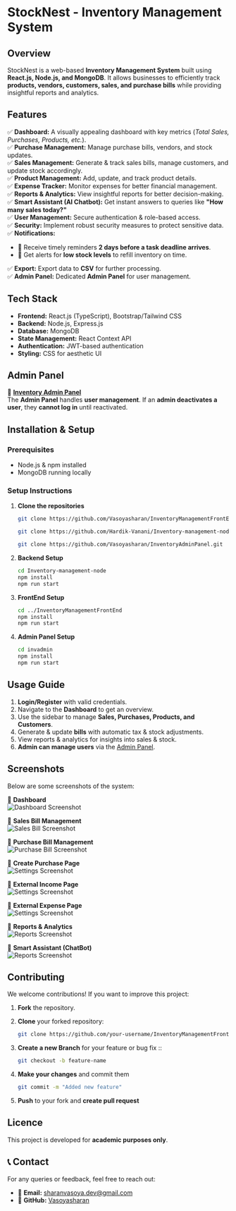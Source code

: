 # **StockNest - Inventory Management System**

## **Overview**  

StockNest is a web-based **Inventory Management System** built using **React.js, Node.js, and MongoDB**. It allows businesses to efficiently track **products, vendors, customers, sales, and purchase bills** while providing insightful reports and analytics.  

## **Features**  

✅ **Dashboard:** A visually appealing dashboard with key metrics (*Total Sales, Purchases, Products, etc.*).  
✅ **Purchase Management:** Manage purchase bills, vendors, and stock updates.  
✅ **Sales Management:** Generate & track sales bills, manage customers, and update stock accordingly.  
✅ **Product Management:** Add, update, and track product details.  
✅ **Expense Tracker:** Monitor expenses for better financial management.  
✅ **Reports & Analytics:** View insightful reports for better decision-making.  
✅ **Smart Assistant (AI Chatbot):** Get instant answers to queries like **"How many sales today?"**  
✅ **User Management:** Secure authentication & role-based access.  
✅ **Security:** Implement robust security measures to protect sensitive data.  
✅ **Notifications:**  
   - 🔔 Receive timely reminders **2 days before a task deadline arrives**.  
   - 🔔 Get alerts for **low stock levels** to refill inventory on time.
   
✅ **Export:** Export data to **CSV** for further processing.  
✅ **Admin Panel:** Dedicated **Admin Panel** for user management. 
## **Tech Stack**  

- **Frontend:** React.js (TypeScript), Bootstrap/Tailwind CSS  
- **Backend:** Node.js, Express.js  
- **Database:** MongoDB  
- **State Management:** React Context API  
- **Authentication:** JWT-based authentication  
- **Styling:** CSS for aesthetic UI  

## **Admin Panel**  

🔹 **[Inventory Admin Panel](https://github.com/Vasoyasharan/InventoryAdminPanel.git)**  
The **Admin Panel** handles **user management**. If an **admin deactivates a user**, they **cannot log in** until reactivated.  

## **Installation & Setup**  

### **Prerequisites**  

- Node.js & npm installed  
- MongoDB running locally  

### **Setup Instructions**  

1. **Clone the repositories**  

   ```sh
   git clone https://github.com/Vasoyasharan/InventoryManagementFrontEnd.git

   git clone https://github.com/Hardik-Vanani/Inventory-management-node.git

   git clone https://github.com/Vasoyasharan/InventoryAdminPanel.git

2. **Backend Setup**

     ```sh
    cd Inventory-management-node
    npm install
    npm run start

3. **FrontEnd Setup**

     ```sh
    cd ../InventoryManagementFrontEnd
    npm install
    npm run start

4. **Admin Panel Setup**

     ```sh
    cd invadmin
    npm install
    npm run start

## **Usage Guide**  

1. **Login/Register** with valid credentials.  
2. Navigate to the **Dashboard** to get an overview.  
3. Use the sidebar to manage **Sales, Purchases, Products, and Customers**.  
4. Generate & update **bills** with automatic tax & stock adjustments.  
5. View reports & analytics for insights into sales & stock.  
6. **Admin can manage users** via the [Admin Panel](https://github.com/Vasoyasharan/InventoryAdminPanel.git).  

## **Screenshots**  

Below are some screenshots of the system:  

📸 **Dashboard**  
![Dashboard Screenshot](/public/Dashboard-1.png)  

📸 **Sales Bill Management**  
![Sales Bill Screenshot](/public/Sale%20Bill.png)  

📸 **Purchase Bill Management**  
![Purchase Bill Screenshot](/public/Purchase%20Bill.png)  
  
📸 **Create Purchase Page**  
![Settings Screenshot](/public/Create%20Purchase.png)  

📸 **External Income Page**  
![Settings Screenshot](/public/Income.png)

📸 **External Expense Page**  
![Settings Screenshot](/public/Expense%20Tracker.png)

📸 **Reports & Analytics**  
![Reports Screenshot](/public/Report.png)

📸 **Smart Assistant (ChatBot)**  
![Reports Screenshot](/public/ChatBot.png)

## **Contributing**  

We welcome contributions! If you want to improve this project:  

1. **Fork** the repository.  
2. **Clone** your forked repository:  

   ```sh
   git clone https://github.com/your-username/InventoryManagementFrontEnd.git
3. **Create a new Branch** for your feature or bug fix ::  

   ```sh
   git checkout -b feature-name

4. **Make your changes** and commit them

    ```sh
    git commit -m "Added new feature"

5. **Push** to your fork and  **create pull request**

## Licence

This project is developed for **academic purposes only**.

## 📞 Contact

For any queries or feedback, feel free to reach out:

- 📧 **Email:** [sharanvasoya.dev@gmail.com](mailto:sharanvasoya.dev@gmail.com)  
- 🔗 **GitHub:** [Vasoyasharan](https://github.com/Vasoyasharan)
